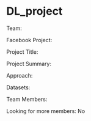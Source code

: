 # DL_project

Team: 

Facebook Project: 

Project Title: 

Project Summary:

Approach:

Datasets:

Team Members:


Looking for more members:
No
